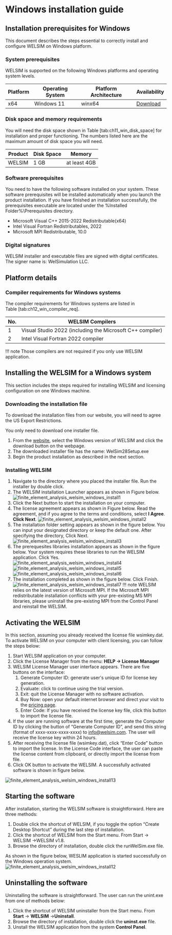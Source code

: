 # Windows installation guide

## Installation prerequisites for Windows
This document describes the steps essential to correctly install and configure WELSIM on Windows platform. 

### System prerequisites 
WELSIM is supported on the following Windows platforms and operating system levels.

| Platform | Operating System | Platform Architecture | Availability |
| -------- | ---------------- | --------------------- | ------------ |
| x64 | Windows 11 | winx64 | [Download][1] |


### Disk space and memory requirements
You will need the disk space shown in Table [tab:ch11_win_disk_space] for installation and proper functioning. The numbers listed here are the maximum amount of disk space you will need. 

| Product | Disk Space | Memory |
| ------- | ---------- | ------ |
| WELSIM | 1 GB | at least 4GB |

### Software prerequisites
You need to have the following software installed on your system. These software prerequisites will be installed automatically when you launch the product installation. If you have finished an installation successfully, the prerequisites executable are located under the %Installed Folder%\Prerequisites directory.

* Microsoft Visual C++ 2015-2022 Redistributable(x64)
* Intel Visual Fortran Redistributables, 2022
* Microsoft MPI Redistributable, 10.0


### Digital signatures
WELSIM installer and executable files are signed with digital certificates. The signer name is: WelSimulation LLC.


## Platform details
### Compiler requirements for Windows systems
The compiler requirements for Windows systems are listed in Table [tab:ch12_win_compiler_req].

| No. | WELSIM Compilers |
| --- | ---------------- |
| 1 | Visual Studio 2022 (including the Microsoft C++ compiler) |
| 2 | Intel Visual Fortran 2022 compiler |

!!! note 
    Those compilers are not required if you only use WELSIM application.

## Installing the WELSIM for a Windows system
This section includes the steps required for installing WELSIM and licensing configuration on one Windows machine.

### Downloading the installation file
To download the installation files from our website, you will need to agree the US Export Restrictions.

You only need to download one installer file.

1. From the [website][1], select the Windows version of WELSIM and click the download button on the webpage.
2. The downloaded installer file has the name: WelSim28Setup.exe
3. Begin the product installation as described in the next section.

### Installing WELSIM

1. Navigate to the directory where you placed the installer file. Run the installer by double click.
2. The WELSIM installation Launcher appears as shown in Figure below.
![finite_element_analysis_welsim_windows_install1](../img/12_install_win/install_win_01.PNG "WELSIM Installation Launcher.")
3. Click the Next button to start the installation on your computer.
4. The license agreement appears as shown in Figure below. Read the agreement, and if you agree to the terms and conditions, select **I Agree**. **Click Next**. 
![finite_element_analysis_welsim_windows_install2](../img/12_install_win/install_win_02.PNG "WELSIM License Agreement during Installation.")
5. The installation folder setting appears as shown in the figure below. You can input your designated directory or keep the default one. After specifying the directory, Click Next.
![finite_element_analysis_welsim_windows_install3](../img/12_install_win/install_win_03.PNG "WELSIM Installation Folder.")
6. The prerequesites libraries installation appears as shown in the figure below. Your system requires these libraries to run the WELSIM application. Click Yes.
![finite_element_analysis_welsim_windows_install4](../img/12_install_win/install_win_04.PNG "WELSIM Prerequesites Installation.")
![finite_element_analysis_welsim_windows_install5](../img/12_install_win/install_win_05.PNG "WELSIM Prerequesites Installation.")
![finite_element_analysis_welsim_windows_install6](../img/12_install_win/install_win_06.PNG "WELSIM Prerequesites Installation.")
7. The installation completed as shown in the figure below. Click Finish. 
![finite_element_analysis_welsim_windows_install7](../img/12_install_win/install_win_07.PNG "WELSIM Installation Completed.")
!!! note
    WELSIM relies on the latest version of Microsoft MPI. If the Microsoft MPI redistributable installation conflicts with your pre-existing MS MPI libraries, please uninstall the pre-existing MPI from the Control Panel and reinstall the WELSIM.


## Activating the WELSIM
In this section, assuming you already received the license file wsimkey.dat. To activate WELSIM on your computer with client licensing, you can follow the steps below:

1. Start WELSIM application on your computer. 
2. Click the License Manager from the menu: **HELP -> License Manager**
3. WELSIM License Manager user interface appears. There are five buttons on the interface:
    1. Generate Computer ID: generate user's unique ID for license key generation. 
    2. Evaluate: click to continue using the trial version.
    3. Exit: quit the License Manager with no software activation.
    4. Buy Now: open your default internet browser and direct your visit to the [pricing page][2].
    5. Enter Code: If you have received the license key file, click this button to import the license file.
4. If the user are running software at the first time, generate the Computer ID by clicking the button of “Generate Computer ID”, and send this string (format of xxxx-xxxx-xxxx-xxxx) to info@welsim.com. The user will receive the license key within 24 hours.
5. After receiving the license file (wsimkey.dat), click “Enter Code” button to import the license. In the License Code interface, the user can paste the license content from clipboard, or directly import the license from file. 
6. Click OK button to activate the WELSIM. A successfully activated software is shown in figure below.

![finite_element_analysis_welsim_windows_install13](../img/12_install_win/install_win_13.PNG "WELSIM software is successfully activated.")


## Starting the software
After installation, starting the WELSIM software is straightforward. Here are three methods:

1. Double click the shortcut of WELSIM, if you toggle the option “Create Desktop Shortcut” during the last step of installation.
2. Click the shortcut of WELSIM from the Start menu. From Start -> WELSIM ->WELSIM v1.8.
3. Browse the directory of installation, double click the runWelSim.exe file.

As shown in the figure below, WESLIM application is started successfully on the Windows operation system.
![finite_element_analysis_welsim_windows_install12](../img/12_install_win/install_win_12.PNG "WELSIM user interface on Windows 10, 64-bit.")


## Uninstalling the software
Uninstalling the software is straightforward. The user can run the unint.exe from one of methods below:

1. Click the shortcut of WELSIM uninstaller from the Start menu. From **Start** -> **WELSIM** ->**Uninstall**.
2. Browse the directory of installation, double click the **uninst.exe** file.
3. Unstall the WELSIM application from the system **Control Panel**.



[1]: https://welsim.com/download
[2]: https://welsim.com/pricing